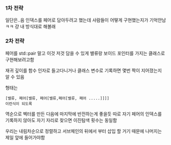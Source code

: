 ### 1차 전략

일단은..음
인덱스를 페어로 담아두려고 했는데 사람들이 어떻게 구현했는지가 기억안남ㅋㅋ
걍 내 방식대로 해볼래

### 2차 전략
페어를 std::pair 말고 이것 저것 담을 수 있게 밸류랑 보이드 포인터를 가지는 클래스로 구현해보려고함

재귀 깊이를 함수 인자로 들고다니거나 클래스 변수로 기록하면
몇번 짝이 지어졌는지 알 수 있음

형태는
```
[밸류, 페어[밸류, 페어[밸류,페어[밸류, 페어 .....]]]] 
이런식이 되도록 
```

역순으로 벡터를 만든 다음에 마지막에 반전하는게 좋을듯
따로 자기 페어의 인덱스를 기록하지 않아도 자기 자리로 찾으면 이진탐색 횟수는 동일함

우리는 내림차순으로 정렬하고
서브체인의 뒤에서 부터 삽입 할 거기 때문에 나머지는 제일 앞에 들어가야함
